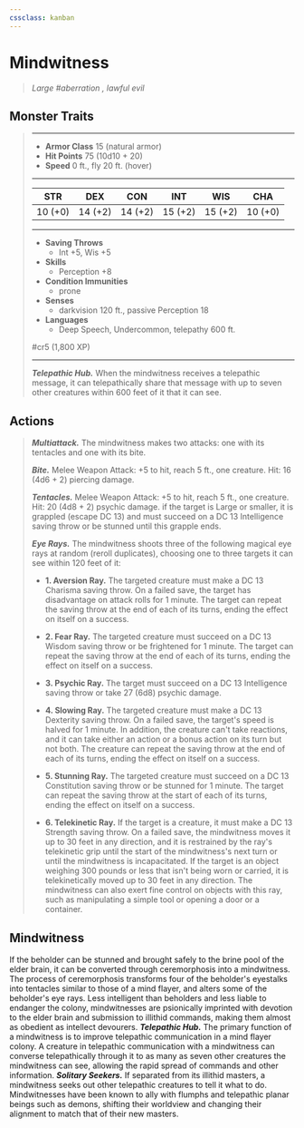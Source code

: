 ```yaml
---
cssclass: kanban
---
```


# Mindwitness
>*Large #aberration , lawful evil*
## Monster Traits
>___
>- **Armor Class** 15 (natural armor)
>- **Hit Points** 75 (10d10 + 20)
>- **Speed** 0 ft., fly 20 ft. (hover)
>___
>|STR|DEX|CON|INT|WIS|CHA|
>|:---:|:---:|:---:|:---:|:---:|:---:|
>|10 (+0)|14 (+2)|14 (+2)|15 (+2)|15 (+2)|10 (+0)|
>___
>- **Saving Throws**
>	 - Int +5, Wis +5
>- **Skills**
>	 - Perception +8
>- **Condition Immunities**
>	 - prone
>- **Senses**
>	 - darkvision 120 ft., passive Perception 18
>- **Languages**
>	 - Deep Speech, Undercommon, telepathy 600 ft.
>
> #cr5 (1,800 XP)
>___
>***Telepathic Hub.*** When the mindwitness receives a telepathic message, it can telepathically share that message with up to seven other creatures within 600 feet of it that it can see.  
>
## Actions
>***Multiattack.*** The mindwitness makes two attacks: one with its tentacles and one with its bite.  
>
>***Bite.*** Melee Weapon Attack: +5 to hit, reach 5 ft., one creature. Hit: 16 (4d6 + 2) piercing damage.  
>
>***Tentacles.*** Melee Weapon Attack: +5 to hit, reach 5 ft., one creature. Hit: 20 (4d8 + 2) psychic damage. if the target is Large or smaller, it is grappled (escape DC 13) and must succeed on a DC 13 Intelligence saving throw or be stunned until this grapple ends.  
>
>***Eye Rays.*** The mindwitness shoots three of the following magical eye rays at random (reroll duplicates), choosing one to three targets it can see within 120 feet of it:  
>- **1. Aversion Ray.** The targeted creature must make a DC 13 Charisma saving throw. On a failed save, the target has disadvantage on attack rolls for 1 minute. The target can repeat the saving throw at the end of each of its turns, ending the effect on itself on a success.
>
>- **2. Fear Ray.** The targeted creature must succeed on a DC 13 Wisdom saving throw or be frightened for 1 minute. The target can repeat the saving throw at the end of each of its turns, ending the effect on itself on a success.
>
>- **3. Psychic Ray.** The target must succeed on a DC 13 Intelligence saving throw or take 27 (6d8) psychic damage.
>
>- **4. Slowing Ray.** The targeted creature must make a DC 13 Dexterity saving throw. On a failed save, the target's speed is halved for 1 minute. In addition, the creature can't take reactions, and it can take either an action or a bonus action on its turn but not both. The creature can repeat the saving throw at the end of each of its turns, ending the effect on itself on a success.
>
>- **5. Stunning Ray.** The targeted creature must succeed on a DC 13 Constitution saving throw or be stunned for 1 minute. The target can repeat the saving throw at the start of each of its turns, ending the effect on itself on a success.
>
>- **6. Telekinetic Ray.** If the target is a creature, it must make a DC 13 Strength saving throw. On a failed save, the mindwitness moves it up to 30 feet in any direction, and it is restrained by the ray's telekinetic grip until the start of the mindwitness's next turn or until the mindwitness is incapacitated.
If the target is an object weighing 300 pounds or less that isn't being worn or carried, it is telekinetically moved up to 30 feet in any direction. The mindwitness can also exert fine control on objects with this ray, such as manipulating a simple tool or opening a door or a container.
## Mindwitness
If the beholder can be stunned and brought safely to the brine pool of the elder brain, it can be converted through ceremorphosis into a mindwitness. The process of ceremorphosis transforms four of the beholder's eyestalks into tentacles similar to those of a mind flayer, and alters some of the beholder's eye rays.
Less intelligent than beholders and less liable to endanger the colony, mindwitnesses are psionically imprinted with devotion to the elder brain and submission to illithid commands, making them almost as obedient as intellect devourers.
***Telepathic Hub.***  The primary function of a mindwitness is to improve telepathic communication in a mind flayer colony. A creature in telepathic communication with a mindwitness can converse telepathically through it to as many as seven other creatures the mindwitness can see, allowing the rapid spread of commands and other information.
***Solitary Seekers.***  If separated from its illithid masters, a mindwitness seeks out other telepathic creatures to tell it what to do. Mindwitnesses have been known to ally with flumphs and telepathic planar beings such as demons, shifting their worldview and changing their alignment to match that of their new masters.